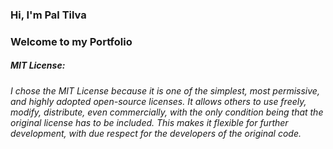 ### Hi, I'm Pal Tilva
### Welcome to my Portfolio

##### MIT License:
###### I chose the MIT License because it is one of the simplest, most permissive, and highly adopted open-source licenses. It allows others to use freely, modify, distribute, even commercially, with the only condition being that the original license has to be included. This makes it flexible for further development, with due respect for the developers of the original code.